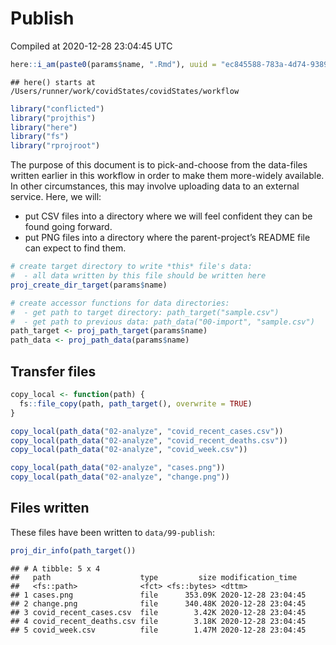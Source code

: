 Publish
================
Compiled at 2020-12-28 23:04:45 UTC

``` r
here::i_am(paste0(params$name, ".Rmd"), uuid = "ec845588-783a-4d74-9389-81c54875c3c3")
```

    ## here() starts at /Users/runner/work/covidStates/covidStates/workflow

``` r
library("conflicted")
library("projthis")
library("here")
library("fs")
library("rprojroot")
```

The purpose of this document is to pick-and-choose from the data-files
written earlier in this workflow in order to make them more-widely
available. In other circumstances, this may involve uploading data to an
external service. Here, we will:

  - put CSV files into a directory where we will feel confident they can
    be found going forward.
  - put PNG files into a directory where the parent-project’s README
    file can expect to find them.

<!-- end list -->

``` r
# create target directory to write *this* file's data: 
#  - all data written by this file should be written here
proj_create_dir_target(params$name)

# create accessor functions for data directories:
#  - get path to target directory: path_target("sample.csv")
#  - get path to previous data: path_data("00-import", "sample.csv")
path_target <- proj_path_target(params$name)
path_data <- proj_path_data(params$name)
```

## Transfer files

``` r
copy_local <- function(path) {
  fs::file_copy(path, path_target(), overwrite = TRUE)
}

copy_local(path_data("02-analyze", "covid_recent_cases.csv"))
copy_local(path_data("02-analyze", "covid_recent_deaths.csv"))
copy_local(path_data("02-analyze", "covid_week.csv"))
```

``` r
copy_local(path_data("02-analyze", "cases.png"))
copy_local(path_data("02-analyze", "change.png"))
```

## Files written

These files have been written to `data/99-publish`:

``` r
proj_dir_info(path_target())
```

    ## # A tibble: 5 x 4
    ##   path                    type         size modification_time  
    ##   <fs::path>              <fct> <fs::bytes> <dttm>             
    ## 1 cases.png               file      353.09K 2020-12-28 23:04:45
    ## 2 change.png              file      340.48K 2020-12-28 23:04:45
    ## 3 covid_recent_cases.csv  file        3.42K 2020-12-28 23:04:45
    ## 4 covid_recent_deaths.csv file        3.18K 2020-12-28 23:04:45
    ## 5 covid_week.csv          file        1.47M 2020-12-28 23:04:45
